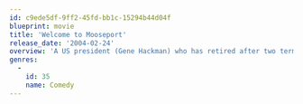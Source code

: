 ```yaml
---
id: c9ede5df-9ff2-45fd-bb1c-15294b44d04f
blueprint: movie
title: 'Welcome to Mooseport'
release_date: '2004-02-24'
overview: 'A US president (Gene Hackman) who has retired after two terms in office returns to his hometown of Mooseport, Maine and decides to run for Mayor against another local candidate (Ray Romano).'
genres:
  -
    id: 35
    name: Comedy
---
```

